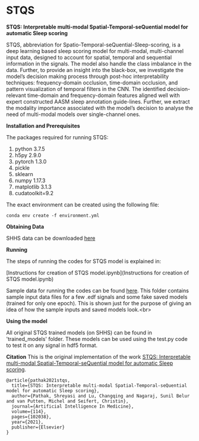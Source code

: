 # STQS

**STQS: Interpretable multi-modal Spatial-Temporal-seQuential model for automatic Sleep scoring**

STQS, abbreviation for Spatio-Temporal-seQuential-Sleep-scoring, is a deep learning based sleep scoring model for multi-modal, multi-channel input data, designed to account for spatial, temporal and sequential information in the signals. The model also handle the class imbalance in the data. Further, to provide an insight into the black-box, we investigate the model’s decision making process through post-hoc interpretability techniques:  frequency-domain occlusion, time-domain occlusion, and pattern visualization of temporal filters in the CNN.  The identified decision-relevant time-domain and frequency-domain features  aligned  well  with  expert  constructed  AASM  sleep  annotation  guide-lines.  Further, we extract the modality importance associated with the model’s decision to analyse the need of multi-modal models over single-channel ones. 

**Installation and Prerequisites**

The packages required for running STQS:
1. python 3.7.5
2. h5py 2.9.0
3. pytorch 1.3.0
4. pickle
5. sklearn 
6. numpy 1.17.3
7. matplotlib 3.1.3
8. cudatoolkit=9.2

The exact environment can be created using the following file:<br/>

```conda env create -f environment.yml```

**Obtaining Data**

SHHS data can be downloaded [here](https://sleepdata.org/datasets/shhs)

**Running**

The steps of running the codes for STQS model is explained in:<br/>

[Instructions for creation of STQS model.ipynb](Instructions for creation of STQS model.ipynb)

Sample data for running the codes can be found [here](https://www.dropbox.com/sh/160g84gkqh345wk/AADE_Gyyfla6yyCGcyWmjS5sa?dl=0). This folder contains sample input data files for a few .edf signals and some fake saved models (trained for only one epoch). This is shown just for the purpose of giving an idea of how the sample inputs and saved models look.<br\>

**Using the model**

All original STQS trained models (on SHHS) can be found in 'trained_models' folder. These models can be used using the test.py code to test it on any signal in hdf5 format.

**Citation**
This is the original implementation of the work [STQS: Interpretable multi-modal Spatial-Temporal-seQuential model for automatic Sleep scoring](https://www.sciencedirect.com/science/article/pii/S0933365721000312).
```
@article{pathak2021stqs,
  title={STQS: Interpretable multi-modal Spatial-Temporal-seQuential model for automatic Sleep scoring},
  author={Pathak, Shreyasi and Lu, Changqing and Nagaraj, Sunil Belur and van Putten, Michel and Seifert, Christin},
  journal={Artificial Intelligence In Medicine},
  volume={114},
  pages={102038},
  year={2021},
  publisher={Elsevier}
}
```
